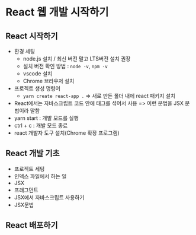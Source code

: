 # React 웹 개발 시작하기 
## React 시작하기 
- 환경 세팅 
  - node.js 설치 / 최신 버전 말고 LTS버전 설치 권장
  - 설치 버전 확인 방법 : ```node -v```, ```npm -v```
  - vscode 설치
  - Chrome 브라우저 설치
- 프로젝트 생성 명령어
  - ```yarn create react-app .```  =>  새로 만든 폴더 내에 react 패키지 설치
- React에서는 자바스크립트 코드 안에 태그를 섞어서 사용 => 이런 문법을 JSX 문법이라 말함
- yarn start : 개발 모드를 실행
- ctrl + c : 개발 모드 종료
- react 개발자 도구 설치(Chrome 확장 프로그램)

## React 개발 기초
- 프로젝트 세팅
- 인덱스 파일에서 하는 일
- JSX
- 프래그먼트
- JSX에서 자바스크립트 사용하기
- JSX문법
## React 배포하기


